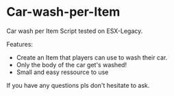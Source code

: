 # Car-wash-per-Item
Car wash per Item Script tested on ESX-Legacy.

Features:

- Create an Item that players can use to wash their car.
- Only the body of the car get's washed!
- Small and easy ressource to use

If you have any questions pls don't hesitate to ask.
